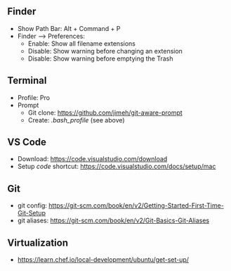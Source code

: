 ## Finder
* Show Path Bar: Alt + Command + P
* Finder --> Preferences:
  * Enable: Show all filename extensions
  * Disable: Show warning before changing an extension
  * Disable: Show warning before emptying the Trash

## Terminal
* Profile: Pro
* Prompt
  * Git clone: https://github.com/jimeh/git-aware-prompt
  * Create: _.bash_profile_ (see above)

## VS Code
* Download: https://code.visualstudio.com/download
* Setup _code_ shortcut: https://code.visualstudio.com/docs/setup/mac

## Git
* git config: https://git-scm.com/book/en/v2/Getting-Started-First-Time-Git-Setup
* git aliases: https://git-scm.com/book/en/v2/Git-Basics-Git-Aliases

## Virtualization
* https://learn.chef.io/local-development/ubuntu/get-set-up/
